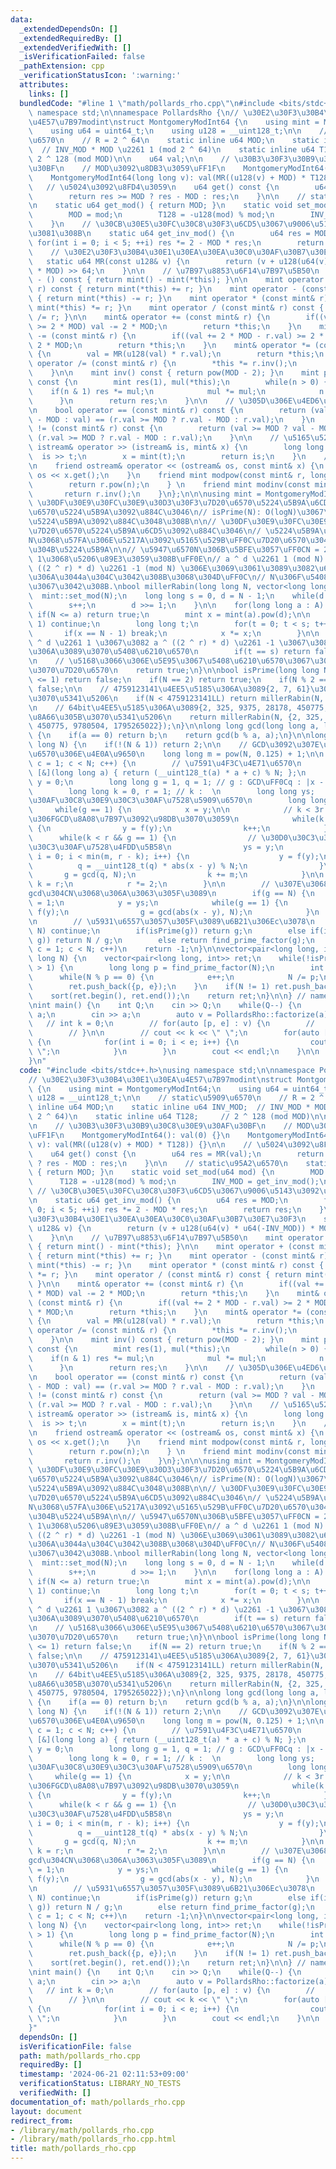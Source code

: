 ```yaml
---
data:
  _extendedDependsOn: []
  _extendedRequiredBy: []
  _extendedVerifiedWith: []
  _isVerificationFailed: false
  _pathExtension: cpp
  _verificationStatusIcon: ':warning:'
  attributes:
    links: []
  bundledCode: "#line 1 \"math/pollards_rho.cpp\"\n#include <bits/stdc++.h>\nusing\
    \ namespace std;\n\nnamespace PollardsRho {\n// \u30E2\u30F3\u30B4\u30E1\u30EA\
    \u4E57\u7B97modint\nstruct MontgomeryModInt64 {\n    using mint = MontgomeryModInt64;\n\
    \    using u64 = uint64_t;\n    using u128 = __uint128_t;\n\n    // static\u5909\
    \u6570\n    // R = 2 ^ 64\n    static inline u64 MOD;\n    static inline u64 INV_MOD;\
    \  // INV_MOD * MOD \u2261 1 (mod 2 ^ 64)\n    static inline u64 T128;     //\
    \ 2 ^ 128 (mod MOD)\n\n    u64 val;\n\n    // \u30B3\u30F3\u30B9\u30C8\u30E9\u30AF\
    \u30BF\n    // MOD\u3092\u8DB3\u3059\uFF1F\n    MontgomeryModInt64(): val(0) {}\n\
    \    MontgomeryModInt64(long long v): val(MR((u128(v) + MOD) * T128)) {}\n\n \
    \   // \u5024\u3092\u8FD4\u3059\n    u64 get() const {\n        u64 res = MR(val);\n\
    \        return res >= MOD ? res - MOD : res;\n    }\n\n    // static\u95A2\u6570\
    \n    static u64 get_mod() { return MOD; }\n    static void set_mod(u64 mod) {\n\
    \        MOD = mod;\n        T128 = -u128(mod) % mod;\n        INV_MOD = get_inv_mod();\n\
    \    }\n    // \u30CB\u30E5\u30FC\u30C8\u30F3\u6CD5\u3067\u9006\u5143\u3092\u6C42\
    \u3081\u308B\n    static u64 get_inv_mod() {\n        u64 res = MOD;\n       \
    \ for(int i = 0; i < 5; ++i) res *= 2 - MOD * res;\n        return res;\n    }\n\
    \    // \u30E2\u30F3\u30B4\u30E1\u30EA\u30EA\u30C0\u30AF\u30B7\u30E7\u30F3\n \
    \   static u64 MR(const u128& v) {\n        return (v + u128(u64(v) * u64(-INV_MOD))\
    \ * MOD) >> 64;\n    }\n\n    // \u7B97\u8853\u6F14\u7B97\u5B50\n    mint operator\
    \ - () const { return mint() - mint(*this); }\n\n    mint operator + (const mint&\
    \ r) const { return mint(*this) += r; }\n    mint operator - (const mint& r) const\
    \ { return mint(*this) -= r; }\n    mint operator * (const mint& r) const { return\
    \ mint(*this) *= r; }\n    mint operator / (const mint& r) const { return mint(*this)\
    \ /= r; }\n\n    mint& operator += (const mint& r) {\n        if((val += r.val)\
    \ >= 2 * MOD) val -= 2 * MOD;\n        return *this;\n    }\n    mint& operator\
    \ -= (const mint& r) {\n        if((val += 2 * MOD - r.val) >= 2 * MOD) val -=\
    \ 2 * MOD;\n        return *this;\n    }\n    mint& operator *= (const mint& r)\
    \ {\n        val = MR(u128(val) * r.val);\n        return *this;\n    }\n    mint&\
    \ operator /= (const mint& r) {\n        *this *= r.inv();\n        return *this;\n\
    \    }\n\n    mint inv() const { return pow(MOD - 2); }\n    mint pow(u128 n)\
    \ const {\n        mint res(1), mul(*this);\n        while(n > 0) {\n        \
    \    if(n & 1) res *= mul;\n            mul *= mul;\n            n >>= 1;\n  \
    \      }\n        return res;\n    }\n\n    // \u305D\u306E\u4ED6\u6F14\u7B97\u5B50\
    \n    bool operator == (const mint& r) const {\n        return (val >= MOD ? val\
    \ - MOD : val) == (r.val >= MOD ? r.val - MOD : r.val);\n    }\n    bool operator\
    \ != (const mint& r) const {\n        return (val >= MOD ? val - MOD : val) !=\
    \ (r.val >= MOD ? r.val - MOD : r.val);\n    }\n\n    // \u5165\u529B\n    friend\
    \ istream& operator >> (istream& is, mint& x) {\n        long long t;\n      \
    \  is >> t;\n        x = mint(t);\n        return is;\n    }\n    // \u51FA\u529B\
    \n    friend ostream& operator << (ostream& os, const mint& x) {\n        return\
    \ os << x.get();\n    }\n    friend mint modpow(const mint& r, long long n) {\n\
    \        return r.pow(n);\n    } \n    friend mint modinv(const mint& r) {\n \
    \       return r.inv();\n    }\n};\n\n\nusing mint = MontgomeryModInt64;\n\n//\
    \ \u30DF\u30E9\u30FC\u30E9\u30D3\u30F3\u7D20\u6570\u5224\u5B9A\u6CD5\u3067\u7D20\
    \u6570\u5224\u5B9A\u3092\u884C\u3046\n// isPrime(N): O(logN)\u3067\u7D20\u6570\
    \u5224\u5B9A\u3092\u884C\u3048\u308B\n\n// \u30DF\u30E9\u30FC\u30E9\u30D3\u30F3\
    \u7D20\u6570\u5224\u5B9A\u6CD5\u3092\u884C\u3046\n// \u5224\u5B9A\u3059\u308B\u6570\
    N\u3068\u57FA\u306E\u5217A\u3092\u5165\u529B\uFF0C\u7D20\u6570\u304B\u3069\u3046\
    \u304B\u5224\u5B9A\n\n// \u5947\u6570N\u306B\u5BFE\u3057\uFF0CN = 2 ^ s * d +\
    \ 1\u3068\u5206\u89E3\u3059\u308B\uFF0E\n// a ^ d \u2261 1 (mod N) \u3068 a ^\
    \ ((2 ^ r) * d) \u2261 -1 (mod N) \u306E\u3069\u3061\u3089\u3082\u6E80\u305F\u3055\
    \u306A\u3044a\u304C\u3042\u308B\u3068\u304D\uFF0C\n// N\u306F\u5408\u6210\u6570\
    \u3067\u3042\u308B.\nbool millerRabin(long long N, vector<long long> A) {\n  \
    \  mint::set_mod(N);\n    long long s = 0, d = N - 1;\n    while(d % 2 == 0) {\n\
    \        s++;\n        d >>= 1;\n    }\n\n    for(long long a : A) {\n       \
    \ if(N <= a) return true;\n        mint x = mint(a).pow(d);\n\n        if(x ==\
    \ 1) continue;\n        long long t;\n        for(t = 0; t < s; t++) {\n     \
    \       if(x == N - 1) break;\n            x *= x;\n        }\n\n        // a\
    \ ^ d \u2261 1 \u3067\u3082 a ^ ((2 ^ r) * d) \u2261 -1 \u3067\u3082\u306A\u3044\
    \u306A\u3089\u3070\u5408\u6210\u6570\n        if(t == s) return false;\n    }\n\
    \n    // \u5168\u3066\u306E\u5E95\u3067\u5408\u6210\u6570\u3067\u306A\u3051\u308C\
    \u3070\u7D20\u6570\n    return true;\n}\n\nbool isPrime(long long N) {\n    if(N\
    \ <= 1) return false;\n    if(N == 2) return true;\n    if(N % 2 == 0) return\
    \ false;\n\n    // 4759123141\u4EE5\u5185\u306A\u3089{2, 7, 61}\u3092\u8A66\u305B\
    \u3070\u5341\u5206\n    if(N < 4759123141LL) return millerRabin(N, {2, 7, 61});\n\
    \n    // 64bit\u4EE5\u5185\u306A\u3089{2, 325, 9375, 28178, 450775, 9780504, 1795265022}\u3092\
    \u8A66\u305B\u3070\u5341\u5206\n    return millerRabin(N, {2, 325, 9375, 28178,\
    \ 450775, 9780504, 1795265022});\n}\n\nlong long gcd(long long a, long long b)\
    \ {\n    if(a == 0) return b;\n    return gcd(b % a, a);\n}\n\nlong long find_prime_factor(long\
    \ long N) {\n    if(!(N & 1)) return 2;\n\n    // GCD\u3092\u307E\u3068\u3081\u308B\
    \u6570\u306E\u4E0A\u9650\n    long long m = pow(N, 0.125) + 1;\n\n    for(int\
    \ c = 1; c < N; c++) {\n        // \u7591\u4F3C\u4E71\u6570\n        auto f =\
    \ [&](long long a) { return (__uint128_t(a) * a + c) % N; };\n        long long\
    \ y = 0;\n        long long g = 1, q = 1; // g : GCD\uFF0Cq : |x - y|\u7A4D\n\
    \        long long k = 0, r = 1; // k :  \n        long long ys;   // \u30D0\u30C3\
    \u30AF\u30C8\u30E9\u30C3\u30AF\u7528\u5909\u6570\n        long long x;\n\n   \
    \     while(g == 1) {\n            x = y;\n\n            // k < 3r / 4\u306E\u9593\
    \u306FGCD\u8A08\u7B97\u3092\u98DB\u3070\u3059\n            while(k < 3 * r / 4)\
    \ {\n                y = f(y);\n                k++;\n            }\n\n      \
    \      while(k < r && g == 1) {\n                // \u30D0\u30C3\u30AF\u30C8\u30E9\
    \u30C3\u30AF\u7528\u4FDD\u5B58\n                ys = y;\n                for(int\
    \ i = 0; i < min(m, r - k); i++) {\n                    y = f(y);\n          \
    \          q = __uint128_t(q) * abs(x - y) % N;\n                }\n         \
    \       g = gcd(q, N);\n                k += m;\n            }\n\n           \
    \ k = r;\n            r *= 2;\n        }\n\n        // \u307E\u3068\u3081\u305F\
    gcd\u304CN\u3068\u306A\u3063\u305F\u3089\n        if(g == N) {\n            g\
    \ = 1;\n            y = ys;\n            while(g == 1) {\n                y =\
    \ f(y);\n                g = gcd(abs(x - y), N);\n            }\n        }\n\n\
    \n        // \u5931\u6557\u3057\u305F\u3089\u6B21\u306Ec\u3078\n        if(g ==\
    \ N) continue;\n        if(isPrime(g)) return g;\n        else if(isPrime(N /\
    \ g)) return N / g;\n        else return find_prime_factor(g);\n    } // for(int\
    \ c = 1; c < N; c++)\n    return -1;\n}\n\nvector<pair<long long, int>> factorize(long\
    \ long N) {\n    vector<pair<long long, int>> ret;\n    while(!isPrime(N) && N\
    \ > 1) {\n        long long p = find_prime_factor(N);\n        int e = 0;\n  \
    \      while(N % p == 0) {\n            e++;\n            N /= p;\n        }\n\
    \        ret.push_back({p, e});\n    }\n    if(N != 1) ret.push_back({N, 1});\n\
    \    sort(ret.begin(), ret.end());\n    return ret;\n}\n\n} // namespace PollardsRho\n\
    \nint main() {\n    int Q;\n    cin >> Q;\n    while(Q--) {\n        long long\
    \ a;\n        cin >> a;\n        auto v = PollardsRho::factorize(a);\n\n     \
    \   // int k = 0;\n        // for(auto [p, e] : v) {\n        //     k += e;\n\
    \        // }\n\n        // cout << k << \" \";\n        for(auto [p, e] : v)\
    \ {\n            for(int i = 0; i < e; i++) {\n                cout << p << \"\
    \ \";\n            }\n        }\n        cout << endl;\n    }\n\n    return 0;\n\
    }\n"
  code: "#include <bits/stdc++.h>\nusing namespace std;\n\nnamespace PollardsRho {\n\
    // \u30E2\u30F3\u30B4\u30E1\u30EA\u4E57\u7B97modint\nstruct MontgomeryModInt64\
    \ {\n    using mint = MontgomeryModInt64;\n    using u64 = uint64_t;\n    using\
    \ u128 = __uint128_t;\n\n    // static\u5909\u6570\n    // R = 2 ^ 64\n    static\
    \ inline u64 MOD;\n    static inline u64 INV_MOD;  // INV_MOD * MOD \u2261 1 (mod\
    \ 2 ^ 64)\n    static inline u64 T128;     // 2 ^ 128 (mod MOD)\n\n    u64 val;\n\
    \n    // \u30B3\u30F3\u30B9\u30C8\u30E9\u30AF\u30BF\n    // MOD\u3092\u8DB3\u3059\
    \uFF1F\n    MontgomeryModInt64(): val(0) {}\n    MontgomeryModInt64(long long\
    \ v): val(MR((u128(v) + MOD) * T128)) {}\n\n    // \u5024\u3092\u8FD4\u3059\n\
    \    u64 get() const {\n        u64 res = MR(val);\n        return res >= MOD\
    \ ? res - MOD : res;\n    }\n\n    // static\u95A2\u6570\n    static u64 get_mod()\
    \ { return MOD; }\n    static void set_mod(u64 mod) {\n        MOD = mod;\n  \
    \      T128 = -u128(mod) % mod;\n        INV_MOD = get_inv_mod();\n    }\n   \
    \ // \u30CB\u30E5\u30FC\u30C8\u30F3\u6CD5\u3067\u9006\u5143\u3092\u6C42\u3081\u308B\
    \n    static u64 get_inv_mod() {\n        u64 res = MOD;\n        for(int i =\
    \ 0; i < 5; ++i) res *= 2 - MOD * res;\n        return res;\n    }\n    // \u30E2\
    \u30F3\u30B4\u30E1\u30EA\u30EA\u30C0\u30AF\u30B7\u30E7\u30F3\n    static u64 MR(const\
    \ u128& v) {\n        return (v + u128(u64(v) * u64(-INV_MOD)) * MOD) >> 64;\n\
    \    }\n\n    // \u7B97\u8853\u6F14\u7B97\u5B50\n    mint operator - () const\
    \ { return mint() - mint(*this); }\n\n    mint operator + (const mint& r) const\
    \ { return mint(*this) += r; }\n    mint operator - (const mint& r) const { return\
    \ mint(*this) -= r; }\n    mint operator * (const mint& r) const { return mint(*this)\
    \ *= r; }\n    mint operator / (const mint& r) const { return mint(*this) /= r;\
    \ }\n\n    mint& operator += (const mint& r) {\n        if((val += r.val) >= 2\
    \ * MOD) val -= 2 * MOD;\n        return *this;\n    }\n    mint& operator -=\
    \ (const mint& r) {\n        if((val += 2 * MOD - r.val) >= 2 * MOD) val -= 2\
    \ * MOD;\n        return *this;\n    }\n    mint& operator *= (const mint& r)\
    \ {\n        val = MR(u128(val) * r.val);\n        return *this;\n    }\n    mint&\
    \ operator /= (const mint& r) {\n        *this *= r.inv();\n        return *this;\n\
    \    }\n\n    mint inv() const { return pow(MOD - 2); }\n    mint pow(u128 n)\
    \ const {\n        mint res(1), mul(*this);\n        while(n > 0) {\n        \
    \    if(n & 1) res *= mul;\n            mul *= mul;\n            n >>= 1;\n  \
    \      }\n        return res;\n    }\n\n    // \u305D\u306E\u4ED6\u6F14\u7B97\u5B50\
    \n    bool operator == (const mint& r) const {\n        return (val >= MOD ? val\
    \ - MOD : val) == (r.val >= MOD ? r.val - MOD : r.val);\n    }\n    bool operator\
    \ != (const mint& r) const {\n        return (val >= MOD ? val - MOD : val) !=\
    \ (r.val >= MOD ? r.val - MOD : r.val);\n    }\n\n    // \u5165\u529B\n    friend\
    \ istream& operator >> (istream& is, mint& x) {\n        long long t;\n      \
    \  is >> t;\n        x = mint(t);\n        return is;\n    }\n    // \u51FA\u529B\
    \n    friend ostream& operator << (ostream& os, const mint& x) {\n        return\
    \ os << x.get();\n    }\n    friend mint modpow(const mint& r, long long n) {\n\
    \        return r.pow(n);\n    } \n    friend mint modinv(const mint& r) {\n \
    \       return r.inv();\n    }\n};\n\n\nusing mint = MontgomeryModInt64;\n\n//\
    \ \u30DF\u30E9\u30FC\u30E9\u30D3\u30F3\u7D20\u6570\u5224\u5B9A\u6CD5\u3067\u7D20\
    \u6570\u5224\u5B9A\u3092\u884C\u3046\n// isPrime(N): O(logN)\u3067\u7D20\u6570\
    \u5224\u5B9A\u3092\u884C\u3048\u308B\n\n// \u30DF\u30E9\u30FC\u30E9\u30D3\u30F3\
    \u7D20\u6570\u5224\u5B9A\u6CD5\u3092\u884C\u3046\n// \u5224\u5B9A\u3059\u308B\u6570\
    N\u3068\u57FA\u306E\u5217A\u3092\u5165\u529B\uFF0C\u7D20\u6570\u304B\u3069\u3046\
    \u304B\u5224\u5B9A\n\n// \u5947\u6570N\u306B\u5BFE\u3057\uFF0CN = 2 ^ s * d +\
    \ 1\u3068\u5206\u89E3\u3059\u308B\uFF0E\n// a ^ d \u2261 1 (mod N) \u3068 a ^\
    \ ((2 ^ r) * d) \u2261 -1 (mod N) \u306E\u3069\u3061\u3089\u3082\u6E80\u305F\u3055\
    \u306A\u3044a\u304C\u3042\u308B\u3068\u304D\uFF0C\n// N\u306F\u5408\u6210\u6570\
    \u3067\u3042\u308B.\nbool millerRabin(long long N, vector<long long> A) {\n  \
    \  mint::set_mod(N);\n    long long s = 0, d = N - 1;\n    while(d % 2 == 0) {\n\
    \        s++;\n        d >>= 1;\n    }\n\n    for(long long a : A) {\n       \
    \ if(N <= a) return true;\n        mint x = mint(a).pow(d);\n\n        if(x ==\
    \ 1) continue;\n        long long t;\n        for(t = 0; t < s; t++) {\n     \
    \       if(x == N - 1) break;\n            x *= x;\n        }\n\n        // a\
    \ ^ d \u2261 1 \u3067\u3082 a ^ ((2 ^ r) * d) \u2261 -1 \u3067\u3082\u306A\u3044\
    \u306A\u3089\u3070\u5408\u6210\u6570\n        if(t == s) return false;\n    }\n\
    \n    // \u5168\u3066\u306E\u5E95\u3067\u5408\u6210\u6570\u3067\u306A\u3051\u308C\
    \u3070\u7D20\u6570\n    return true;\n}\n\nbool isPrime(long long N) {\n    if(N\
    \ <= 1) return false;\n    if(N == 2) return true;\n    if(N % 2 == 0) return\
    \ false;\n\n    // 4759123141\u4EE5\u5185\u306A\u3089{2, 7, 61}\u3092\u8A66\u305B\
    \u3070\u5341\u5206\n    if(N < 4759123141LL) return millerRabin(N, {2, 7, 61});\n\
    \n    // 64bit\u4EE5\u5185\u306A\u3089{2, 325, 9375, 28178, 450775, 9780504, 1795265022}\u3092\
    \u8A66\u305B\u3070\u5341\u5206\n    return millerRabin(N, {2, 325, 9375, 28178,\
    \ 450775, 9780504, 1795265022});\n}\n\nlong long gcd(long long a, long long b)\
    \ {\n    if(a == 0) return b;\n    return gcd(b % a, a);\n}\n\nlong long find_prime_factor(long\
    \ long N) {\n    if(!(N & 1)) return 2;\n\n    // GCD\u3092\u307E\u3068\u3081\u308B\
    \u6570\u306E\u4E0A\u9650\n    long long m = pow(N, 0.125) + 1;\n\n    for(int\
    \ c = 1; c < N; c++) {\n        // \u7591\u4F3C\u4E71\u6570\n        auto f =\
    \ [&](long long a) { return (__uint128_t(a) * a + c) % N; };\n        long long\
    \ y = 0;\n        long long g = 1, q = 1; // g : GCD\uFF0Cq : |x - y|\u7A4D\n\
    \        long long k = 0, r = 1; // k :  \n        long long ys;   // \u30D0\u30C3\
    \u30AF\u30C8\u30E9\u30C3\u30AF\u7528\u5909\u6570\n        long long x;\n\n   \
    \     while(g == 1) {\n            x = y;\n\n            // k < 3r / 4\u306E\u9593\
    \u306FGCD\u8A08\u7B97\u3092\u98DB\u3070\u3059\n            while(k < 3 * r / 4)\
    \ {\n                y = f(y);\n                k++;\n            }\n\n      \
    \      while(k < r && g == 1) {\n                // \u30D0\u30C3\u30AF\u30C8\u30E9\
    \u30C3\u30AF\u7528\u4FDD\u5B58\n                ys = y;\n                for(int\
    \ i = 0; i < min(m, r - k); i++) {\n                    y = f(y);\n          \
    \          q = __uint128_t(q) * abs(x - y) % N;\n                }\n         \
    \       g = gcd(q, N);\n                k += m;\n            }\n\n           \
    \ k = r;\n            r *= 2;\n        }\n\n        // \u307E\u3068\u3081\u305F\
    gcd\u304CN\u3068\u306A\u3063\u305F\u3089\n        if(g == N) {\n            g\
    \ = 1;\n            y = ys;\n            while(g == 1) {\n                y =\
    \ f(y);\n                g = gcd(abs(x - y), N);\n            }\n        }\n\n\
    \n        // \u5931\u6557\u3057\u305F\u3089\u6B21\u306Ec\u3078\n        if(g ==\
    \ N) continue;\n        if(isPrime(g)) return g;\n        else if(isPrime(N /\
    \ g)) return N / g;\n        else return find_prime_factor(g);\n    } // for(int\
    \ c = 1; c < N; c++)\n    return -1;\n}\n\nvector<pair<long long, int>> factorize(long\
    \ long N) {\n    vector<pair<long long, int>> ret;\n    while(!isPrime(N) && N\
    \ > 1) {\n        long long p = find_prime_factor(N);\n        int e = 0;\n  \
    \      while(N % p == 0) {\n            e++;\n            N /= p;\n        }\n\
    \        ret.push_back({p, e});\n    }\n    if(N != 1) ret.push_back({N, 1});\n\
    \    sort(ret.begin(), ret.end());\n    return ret;\n}\n\n} // namespace PollardsRho\n\
    \nint main() {\n    int Q;\n    cin >> Q;\n    while(Q--) {\n        long long\
    \ a;\n        cin >> a;\n        auto v = PollardsRho::factorize(a);\n\n     \
    \   // int k = 0;\n        // for(auto [p, e] : v) {\n        //     k += e;\n\
    \        // }\n\n        // cout << k << \" \";\n        for(auto [p, e] : v)\
    \ {\n            for(int i = 0; i < e; i++) {\n                cout << p << \"\
    \ \";\n            }\n        }\n        cout << endl;\n    }\n\n    return 0;\n\
    }"
  dependsOn: []
  isVerificationFile: false
  path: math/pollards_rho.cpp
  requiredBy: []
  timestamp: '2024-06-21 02:11:53+09:00'
  verificationStatus: LIBRARY_NO_TESTS
  verifiedWith: []
documentation_of: math/pollards_rho.cpp
layout: document
redirect_from:
- /library/math/pollards_rho.cpp
- /library/math/pollards_rho.cpp.html
title: math/pollards_rho.cpp
---
```

